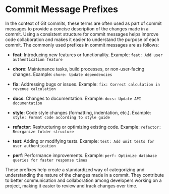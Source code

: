 # Commit Message Prefixes

In the context of Git commits, these terms are often used as part of commit messages to provide a concise description of the changes made in a commit. Using a consistent structure for commit messages helps improve code collaboration and makes it easier to understand the purpose of each commit. The commonly used prefixes in commit messages are as follows:

-   **feat**: Introducing new features or functionality.
    Example: `feat: Add user authentication feature`

-   **chore**: Maintenance tasks, build processes, or non-user-facing changes.
    Example: `chore: Update dependencies`

-   **fix**: Addressing bugs or issues.
    Example: `fix: Correct calculation in revenue calculation`

-   **docs**: Changes to documentation.
    Example: `docs: Update API documentation`

-   **style**: Code style changes (formatting, indentation, etc.).
    Example: `style: Format code according to style guide`

-   **refactor**: Restructuring or optimizing existing code.
    Example: `refactor: Reorganize folder structure`

-   **test**: Adding or modifying tests.
    Example: `test: Add unit tests for user authentication`

-   **perf**: Performance improvements.
    Example: `perf: Optimize database queries for faster response times`

These prefixes help create a standardized way of categorizing and understanding the nature of the changes made in a commit. They contribute to better communication and collaboration among developers working on a project, making it easier to review and track changes over time.
